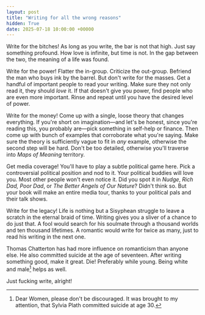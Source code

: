 ```yaml
---
layout: post
title: "Writing for all the wrong reasons"
hidden: True
date: 2025-07-18 10:00:00 +00000
---
```


Write for the bitches!
As long as you write, the bar is not that high.
Just say something profound.
How love is infinite,
but time is not.
In the gap between the two,
the meaning of a life was found.

Write for the power!
Flatter the in-group.
Criticize the out-group.
Befriend the man who buys ink by the barrel.
But don't write for the masses.
Get a handful of important people to read your writing.
Make sure they not only read it, they should _love_ it.
If that doesn't give you power, find people who are even more important.
Rinse and repeat until you have the desired level of power.


Write for the money!
Come up with a single, loose theory that changes everything.
If you're short on imagination—and let's be honest, since you're reading this, you probably are—pick something in self-help or finance.
Then come up with bunch of examples that corroborate what you're saying.
Make sure the theory is sufficiently vague to fit in _any_ example, otherwise the second step will be hard.
Don't be too detailed, otherwise you'll traverse into _Maps of Meaning_ territory.

Get media coverage!
You'll have to play a subtle political game here.
Pick a controversial political position and nod to it.
Your political buddies will love you.
Most other people won't even notice it.
Did you spot it in _Nudge_, _Rich Dad, Poor Dad_, or _The Better Angels of Our Nature_?
Didn't think so.
But your book will make an entire media tour, thanks to your political pals and their talk shows.


Write for the legacy!
Life is nothing but a Sisyphean struggle to leave a scratch in the eternal braid of time.
Writing gives you a sliver of a chance to do just that.
A fool would search for his soulmate through a thousand worlds and ten thousand lifetimes.
A romantic would write for twice as many, just to read his writing in the next one.

Thomas Chatterton has had more influence on romanticism than anyone else.
He also committed suicide at the age of seventeen.
After writing something good, make it great.
Die!
Preferably while young.
Being white and male[^1] helps as well.

Just fucking write, alright!

[^1]: Dear Women, please don't be discouraged.
    It was brought to my attention, that Sylvia Plath committed suicide at age 30.
